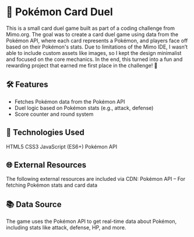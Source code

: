 # 🎴 Pokémon Card Duel

This is a small card duel game built as part of a coding challenge from Mimo.org.
The goal was to create a card duel game using data from the Pokémon API, where each card represents a Pokémon, and players face off based on their Pokémon's stats.
Due to limitations of the Mimo IDE, I wasn’t able to include custom assets like images, so I kept the design minimalist and focused on the core mechanics.
In the end, this turned into a fun and rewarding project that earned me first place in the challenge! 🎉



## 🛠 Features
- Fetches Pokémon data from the Pokémon API
- Duel logic based on Pokémon stats (e.g., attack, defense)
- Score counter and round system

## 🧰 Technologies Used
HTML5
CSS3
JavaScript (ES6+)
Pokémon API



## 🌐 External Resources
The following external resources are included via CDN:
Pokémon API – For fetching Pokémon stats and card data

## 📚 Data Source
The game uses the Pokémon API to get real-time data about Pokémon, including stats like attack, defense, HP, and more.

